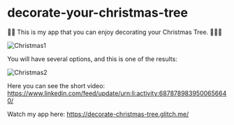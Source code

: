 # decorate-your-christmas-tree

🎁🎄 This is my app that you can enjoy decorating your Christmas Tree. 🎄🎅🏽

![Christmas1](https://user-images.githubusercontent.com/91973134/146818822-d6cb6ad1-643f-4492-99c4-f6dca7b91ec6.jpg)

You will have several options, and this is one of the results:

![Christmas2](https://user-images.githubusercontent.com/91973134/146818841-f75abbcb-a0de-4dc8-a573-7bc9834daf88.jpg)

Here you can see the short video:
https://www.linkedin.com/feed/update/urn:li:activity:6878789839500656640/

Watch my app here:    https://decorate-christmas-tree.glitch.me/

